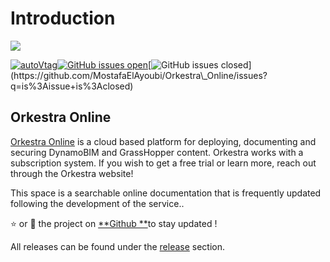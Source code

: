 # Introduction

![](.gitbook/assets/orkestra\_clean.png)

&#x20;[![autoVtag](https://camo.githubusercontent.com/dddfa45b6fd9e08dff2020b86f15dcbc32a4f1bfa8c1b762d11144b69def3ffb/68747470733a2f2f696d672e736869656c64732e696f2f6769746875622f762f72656c656173652f4d6f7374616661456c41796f7562692f4f726b65737472615f4f6e6c696e653f)](https://github.com/MostafaElAyoubi/Orkestra\_Online/releases)[![GitHub issues open](https://camo.githubusercontent.com/8b35c7ab9a66b1ef4bc26a279d8807efe0c7c2c5/68747470733a2f2f696d672e736869656c64732e696f2f6769746875622f6973737565732f4d6f7374616661456c41796f7562692f4f726b65737472615f4f6e6c696e652e7376673f)](https://github.com/MostafaElAyoubi/Orkestra\_Online/issues)[![GitHub issues closed](https://img.shields.io/github/issues-closed/MostafaElAyoubi/Orkestra\_Online.svg?)](https://github.com/MostafaElAyoubi/Orkestra\_Online/issues?q=is%3Aissue+is%3Aclosed)

## Orkestra Online

[Orkestra Online](https://www.orkestra.online) is a cloud based platform for deploying, documenting and securing DynamoBIM and GrassHopper content. Orkestra works with a subscription system. If you wish to get a free trial or learn more, reach out through the Orkestra website!

This space is a searchable online documentation that is frequently updated following the development of the service..

⭐ or 👀 the project on [**Github **](https://github.com/MostafaElAyoubi/Orkestra\_Online)to stay updated !

All releases can be found under the [release](https://github.com/MostafaElAyoubi/Orkestra\_Online/releases) section.
